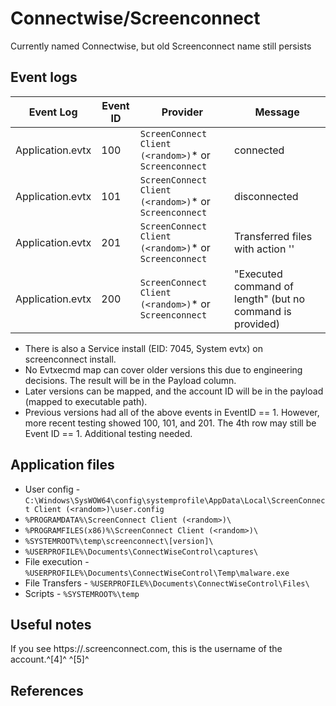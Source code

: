 # Connectwise/Screenconnect

Currently named Connectwise, but old Screenconnect name still persists

## Event logs

|Event Log | Event ID | Provider | Message
|-|-|-|-
|Application.evtx|100|`ScreenConnect Client (<random>)`* or `Screenconnect`| <account name> connected
|Application.evtx|101|`ScreenConnect Client (<random>)`* or `Screenconnect`| <account name> disconnected
|Application.evtx|201|`ScreenConnect Client (<random>)`* or `Screenconnect`| Transferred files with action '<action>'
|Application.evtx|200|`ScreenConnect Client (<random>)`* or `Screenconnect`| "Executed command of length" (but no command is provided)

* There is also a Service install (EID: 7045, System evtx) on screenconnect install.
* No Evtxecmd map can cover older versions this due to engineering decisions. The result will be in the Payload column.
* Later versions can be mapped, and the account ID will be in the payload (mapped to executable path).
* Previous versions had all of the above events in EventID == 1. However, more recent testing showed 100, 101, and 201. The 4th row may still be Event ID == 1. Additional testing needed.

## Application files

* User config - `C:\Windows\SysWOW64\config\systemprofile\AppData\Local\ScreenConnect Client (<random>)\user.config`
* `%PROGRAMDATA%\ScreenConnect Client (<random>)\`
* `%PROGRAMFILES(x86)%\ScreenConnect Client (<random>)\`
* `%SYSTEMROOT%\temp\screenconnect\[version]\`
* `%USERPROFILE%\Documents\ConnectWiseControl\captures\`
* File execution - `%USERPROFILE%\Documents\ConnectWiseControl\Temp\malware.exe`
* File Transfers - `%USERPROFILE%\Documents\ConnectWiseControl\Files\`
* Scripts - `%SYSTEMROOT%\temp`

## Useful notes

If you see https://<subdomain>.screenconnect.com, this is the username of the account.^[4]^ ^[5]^

## References
[^1]: [Remote Access Software - Forensics](https://vikas-singh.notion.site/vikas-singh/Remote-Access-Software-Forensics-3e38d9a66ca0414ca9c882ad67f4f71b)
[^2]: [Establishing Connections: Illuminating Remote Access Artifacts in Windows](https://youtu.be/0qSWfbti4yM?list=PLfouvuAjspToNFRwt0ssrvaSMI11RcSgp)
[^3]: [Analysis on legit tools abused in human operated ransomware](https://jsac.jpcert.or.jp/archive/2023/pdf/JSAC2023_1_1_yamashige-nakatani-tanaka_en.pdf)
[^4]: [RMM – ScreenConnect: Client-Side Evidence](https://dfirtnt.wordpress.com/2023/07/14/rmm-screenconnect-client-side-evidence/)
[^5]: [Configure ConnectWise Control for Single Sign-On](https://docs.citrix.com/en-us/citrix-secure-private-access/downloads/connect-wise-control.pdf)
